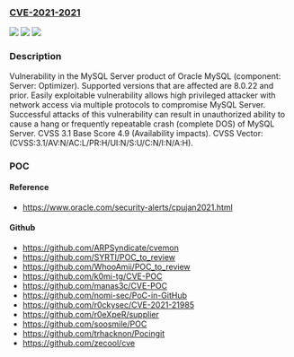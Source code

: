 ### [CVE-2021-2021](https://cve.mitre.org/cgi-bin/cvename.cgi?name=CVE-2021-2021)
![](https://img.shields.io/static/v1?label=Product&message=MySQL%20Server&color=blue)
![](https://img.shields.io/static/v1?label=Version&message=%3D%208.0.22%20and%20prior%20&color=brighgreen)
![](https://img.shields.io/static/v1?label=Vulnerability&message=Easily%20exploitable%20vulnerability%20allows%20high%20privileged%20attacker%20with%20network%20access%20via%20multiple%20protocols%20to%20compromise%20MySQL%20Server.%20%20Successful%20attacks%20of%20this%20vulnerability%20can%20result%20in%20unauthorized%20ability%20to%20cause%20a%20hang%20or%20frequently%20repeatable%20crash%20(complete%20DOS)%20of%20MySQL%20Server.&color=brighgreen)

### Description

Vulnerability in the MySQL Server product of Oracle MySQL (component: Server: Optimizer). Supported versions that are affected are 8.0.22 and prior. Easily exploitable vulnerability allows high privileged attacker with network access via multiple protocols to compromise MySQL Server. Successful attacks of this vulnerability can result in unauthorized ability to cause a hang or frequently repeatable crash (complete DOS) of MySQL Server. CVSS 3.1 Base Score 4.9 (Availability impacts). CVSS Vector: (CVSS:3.1/AV:N/AC:L/PR:H/UI:N/S:U/C:N/I:N/A:H).

### POC

#### Reference
- https://www.oracle.com/security-alerts/cpujan2021.html

#### Github
- https://github.com/ARPSyndicate/cvemon
- https://github.com/SYRTI/POC_to_review
- https://github.com/WhooAmii/POC_to_review
- https://github.com/k0mi-tg/CVE-POC
- https://github.com/manas3c/CVE-POC
- https://github.com/nomi-sec/PoC-in-GitHub
- https://github.com/r0ckysec/CVE-2021-21985
- https://github.com/r0eXpeR/supplier
- https://github.com/soosmile/POC
- https://github.com/trhacknon/Pocingit
- https://github.com/zecool/cve

